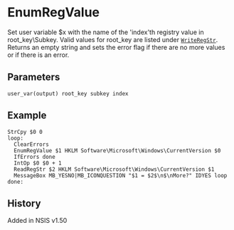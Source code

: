 # EnumRegValue

Set user variable $x with the name of the 'index'th registry value in root\_key\Subkey. Valid values for root\_key are listed under [`WriteRegStr`][1]. Returns an empty string and sets the error flag if there are no more values or if there is an error.

## Parameters

    user_var(output) root_key subkey index

## Example

    StrCpy $0 0
    loop:
      ClearErrors
      EnumRegValue $1 HKLM Software\Microsoft\Windows\CurrentVersion $0
      IfErrors done
      IntOp $0 $0 + 1
      ReadRegStr $2 HKLM Software\Microsoft\Windows\CurrentVersion $1
      MessageBox MB_YESNO|MB_ICONQUESTION "$1 = $2$\n$\nMore?" IDYES loop
    done:

## History

Added in NSIS v1.50

[1]: WriteRegStr.md